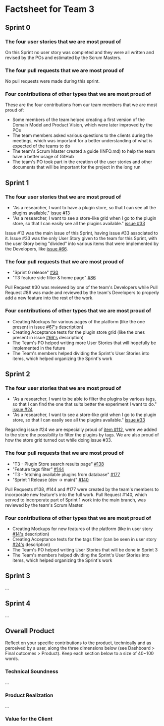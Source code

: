 # Factsheet for Team 3 

## Sprint 0

### The four user stories that we are most proud of

On this Sprint no user story was completed and they were all written and revised by the POs and estimated by the Scrum Masters.


### The four pull requests that we are most proud of

No pull requests were made during this sprint.


### Four contributions of other types that we are most proud of

These are the four contributions from our team members that we are most proud of:

 * Some members of the team helped creating a first version of the Domain Model and Product Vision, which were later improved by the POs
 * The team members asked various questions to the clients during the meetings, which was important for a better understanding of what is expected of the teams to do
 * The team's Scrum Master created a guide (INFO.md) to help the team have a better usage of GitHub 
 * The team's PO took part in the creation of the user stories and other documents that will be important for the project in the long run



## Sprint 1

### The four user stories that we are most proud of

 * "As a researcher, I want to have a plugin store, so that I can see all the plugins available." [issue #13](https://github.com/FEUP-MEIC-DS-2023-1MEIC08/VAXPRED/issues/13)
 * "As a researcher, I want to see a store-like grid when I go to the plugin store, so that I can easily see all the plugins available." [issue #33](https://github.com/FEUP-MEIC-DS-2023-1MEIC08/VAXPRED/issues/33)


 Issue #13 was the main issue of this Sprint, having issue #33 associated to it. Issue #33 was the only User Story given to the team for this Sprint, with the user Story being "divided" into various items that were implemented by the Developers, like [issue #66](https://github.com/FEUP-MEIC-DS-2023-1MEIC08/VAXPRED/issues/66).


### The four pull requests that we are most proud of

 * "Sprint 0 release" [#30](https://github.com/FEUP-MEIC-DS-2023-1MEIC08/VAXPRED/pull/30)
 * "T3 feature side filter & home page" [#86](https://github.com/FEUP-MEIC-DS-2023-1MEIC08/VAXPRED/pull/86)

Pull Request #30 was reviewed by one of the team's Developers while Pull Request #86 was made and reviewed by the team's Developers to properly add a new feature into the rest of the work.


### Four contributions of other types that we are most proud of

* Creating Mockups for various pages of the platform (like the one present in issue [#67's](https://github.com/FEUP-MEIC-DS-2023-1MEIC08/VAXPRED/issues/67) description)
* Creating Acceptance tests for the plugin store grid (like the ones present in issue [#66's](https://github.com/FEUP-MEIC-DS-2023-1MEIC08/VAXPRED/issues/66) description)
* The Team's PO helped writing more User Stories that will hopefully be implemented in the future
* The Team's members helped dividing the Sprint's User Stories into items, which helped organizing the Sprint's work





## Sprint 2

### The four user stories that we are most proud of

 * "As a researcher, I want to be able to filter the plugins by various tags, so that I can find the one that suits better the experiment I want to do." [issue #24](https://github.com/FEUP-MEIC-DS-2023-1MEIC08/VAXPRED/issues/24)
 * "As a researcher, I want to see a store-like grid when I go to the plugin store, so that I can easily see all the plugins available." [issue #33](https://github.com/FEUP-MEIC-DS-2023-1MEIC08/VAXPRED/issues/33)

Regarding issue #24 we are especially proud of [item #112](https://github.com/FEUP-MEIC-DS-2023-1MEIC08/VAXPRED/issues/112), were we added to the store the possibility to filter the plugins by tags.
We are also proud of how the store grid turned out while doing issue #33.



### The four pull requests that we are most proud of

 * "T3 - Plugin Store search results page" [#138](https://github.com/FEUP-MEIC-DS-2023-1MEIC08/VAXPRED/pull/138)
 * "Feature tags filter" [#144](https://github.com/FEUP-MEIC-DS-2023-1MEIC08/VAXPRED/pull/144)
 * "T3 - fetching available plugins from database" [#177](https://github.com/FEUP-MEIC-DS-2023-1MEIC08/VAXPRED/pull/177)
 * "Sprint 1 Release (dev -> main)" [#140](https://github.com/FEUP-MEIC-DS-2023-1MEIC08/VAXPRED/pull/140)

Pull Requests #138, #144 and #177 were created by the team's members to incorporate new feature's into the full work. Pull Request #140, which served to incorporate part of Sprint 1 work into the main branch, was reviewed by the team's Scrum Master.


### Four contributions of other types that we are most proud of

* Creating Mockups for new features of the platform (like in user story [#14's](https://github.com/FEUP-MEIC-DS-2023-1MEIC08/VAXPRED/issues/14) description)
* Creating Acceptance tests for the tags filter (can be seen in user story [#24's](https://github.com/FEUP-MEIC-DS-2023-1MEIC08/VAXPRED/issues/24) description)
* The Team's PO helped writing User Stories that will be done in Sprint 3
* The Team's members helped dividing the Sprint's User Stories into items, which helped organizing the Sprint's work

## Sprint 3

...


## Sprint 4

...


## Overall Product

Reflect on your specific contributions to the product, technically and as perceived by a user, along the three dimensions below (see Dashboard > Final outcomes > Product). Keep each section below to a size of 40~100 words.


### Technical Soundness

...


### Product Realization

...


### Value for the Client
